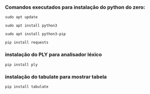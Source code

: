 ### Comandos executados para instalação do python do zero:

```
sudo apt update

sudo apt install python3

sudo apt install python3-pip

pip install requests
```


### instalação do PLY para analisador léxico

```
pip install ply
```

### instalação do tabulate para mostrar tabela

```
pip install tabulate
```